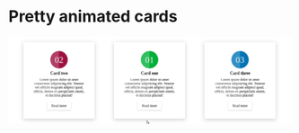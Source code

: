 # Pretty animated cards
![Image alt](https://github.com/vladsosnov/css-tricks/blob/master/Cards/Animated%20card/demo.gif)
